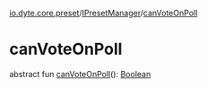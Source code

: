 [io.dyte.core.preset](../index.md)/[IPresetManager](index.md)/[canVoteOnPoll](can-vote-on-poll.md)

# canVoteOnPoll


abstract fun [canVoteOnPoll](can-vote-on-poll.md)(): [Boolean](https://kotlinlang.org/api/latest/jvm/stdlib/kotlin/-boolean/index.html)
